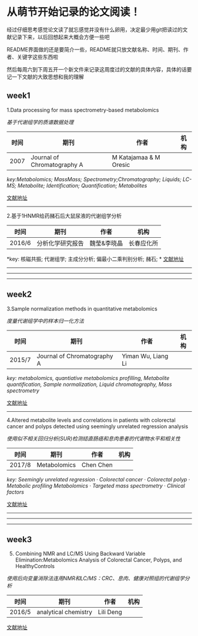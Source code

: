 # 从萌节开始记录的论文阅读！

经过仔细思考感觉论文读了就忘感觉并没有什么卵用，决定最少用git把读过的文献记录下来，以后回想起来大概会方便一些吧

README界面做的还是要简介一些，README就只放文献名称、时间、期刊、作者、关键字这些东西啦

然后每周六到下周五开一个新文件来记录这周度过的文献的具体内容，具体的话要记一下文献的大致思想和我的理解

## week1

1.Data processing for mass spectrometry-based metabolomics

*基于代谢组学的质谱数据处理*

时间 | 期刊 | 作者 | 机构
-|-|-|-
2007 |Journal of Chromatography A|M Katajamaa & M Oresic | |

*key:Metabolomics; MassMass; Spectrometry;Chromatography; Liquids; LC-MS; Metabolite; Identification; Quantification; Metabolites*

[文献地址](http://xueshu.baidu.com/s?wd=paperuri%3A%28bc76c4208bc32d39d026c9e02fef3732%29&filter=sc_long_sign&tn=SE_xueshusource_2kduw22v&sc_vurl=http%3A%2F%2Fwww.sciencedirect.com%2Fscience%2Farticle%2Fpii%2FS0021967307006966&ie=utf-8&sc_us=8005351090699222897)

***

2.基于1HNMR给药赭石后大鼠尿液的代谢组学分析

时间 | 期刊 | 作者 | 机构
-|-|-|-
2016/6 | 分析化学研究报告 | 魏莹&李晓晶|长春应化所

*key: 核磁共振; 代谢组学; 主成分分析; 偏最小二乘判别分析; 赭石; *
[文献地址](http://xueshu.baidu.com/s?wd=+%E5%9F%BA%E4%BA%8E1HNMR%E7%BB%99%E8%8D%AF%E8%B5%AD%E7%9F%B3%E5%90%8E%E5%A4%A7%E9%BC%A0%E5%B0%BF%E6%B6%B2%E7%9A%84%E4%BB%A3%E8%B0%A2%E7%BB%84%E5%AD%A6%E5%88%86%E6%9E%90&tn=SE_baiduxueshu_c1gjeupa&cl=3&ie=utf-8&bs=journaluri%3A%28dff5e349c2cf161b%29+%E3%80%8AJournal+of+Chromatography+A%E3%80%8B&f=8&rsv_bp=1&rsv_sug2=1&sc_f_para=sc_tasktype%3D%7BfirstSimpleSearch%7D)

***
***
***

## week2

3.Sample normalization methods in quantitative metabolomics

*度量代谢组学中的样本归一化方法*

时间 | 期刊 | 作者 | 机构
-|-|-|-
2015/7 | Journal of Chromatography A| Yiman Wu, Liang Li | |

*key: metabolomics, quantiative metabolomics profilling, Metabolite quantification, Sample normalization, Liquid chromatography, Mass spectrometry*

[文献地址](https://www.ncbi.nlm.nih.gov/pubmed/26763302)
***

4.Altered metabolite levels and correlations in patients with colorectal cancer and polyps detected using seemingly unrelated regression analysis

*使用似不相关回归分析(SUR)检测结直肠癌和息肉患者的代谢物水平和相关性*

时间 | 期刊 | 作者 | 机构
-|-|-|-
2017/8 | Metabolomics | Chen Chen | |

*key: Seemingly unrelated regression · Colorectal cancer · Colorectal polyp · Metabolic profiling Metabolomics · Targeted mass spectrometry · Clinical factors*

[文献地址](https://link.springer.com/article/10.1007%2Fs11306-017-1265-0)

***
***
***

## week3

5. Combining NMR and LC/MS Using Backward Variable Elimination:Metabolomics Analysis of Colorectal Cancer, Polyps, and HealthyControls

*使用后向变量消除法连用NMR和LC/MS：CRC、息肉、健康对照组的代谢组学分析*

时间 | 期刊 | 作者 | 机构
-|-|-|-
2016/5 | analytical chemistry | Lili Deng | |

[文献地址](https://www.ncbi.nlm.nih.gov/pmc/articles/PMC5450811/)